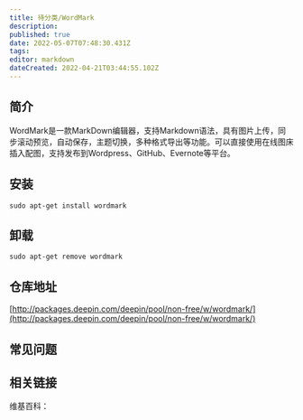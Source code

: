 ```yaml
---
title: 待分类/WordMark
description: 
published: true
date: 2022-05-07T07:48:30.431Z
tags: 
editor: markdown
dateCreated: 2022-04-21T03:44:55.102Z
---
```


## 简介

WordMark是一款MarkDown编辑器，支持Markdown语法，具有图片上传，同步滚动预览，自动保存，主题切换，多种格式导出等功能。可以直接使用在线图床插入配图，支持发布到Wordpress、GitHub、Evernote等平台。

## 安装

`sudo apt-get install wordmark`

## 卸载

`sudo apt-get remove wordmark`

## 仓库地址

[http://packages.deepin.com/deepin/pool/non-free/w/wordmark/](http://packages.deepin.com/deepin/pool/non-free/w/wordmark/)

## 常见问题

## 相关链接

维基百科：
